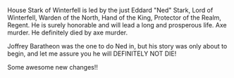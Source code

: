 House Stark of Winterfell is led by the just Eddard "Ned" Stark, Lord of
Winterfell, Warden of the North, Hand of the King, Protector of the Realm,
Regent.  He is surely honorable and will lead a long and prosperous life.
Axe murder.  He definitely died by axe murder.

Joffrey Baratheon was the one to do Ned in, but his story was only about to begin, and let me assure you he will DEFINITELY NOT DIE!

Some awesome new changes!!
